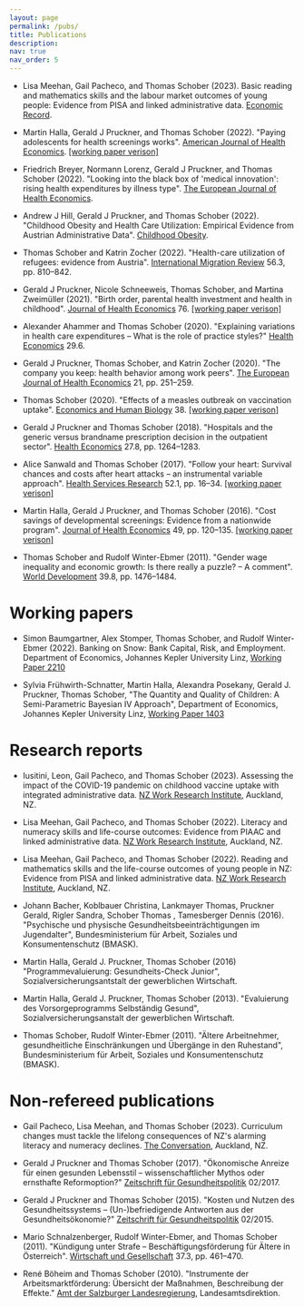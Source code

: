 ```yaml
---
layout: page
permalink: /pubs/
title: Publications
description:
nav: true
nav_order: 5
---
```


- Lisa Meehan, Gail Pacheco, and Thomas Schober (2023). Basic reading and mathematics skills and the labour market outcomes of young people: Evidence from PISA and linked administrative data. [Economic Record](https://doi.org/10.1111/1475-4932.12755).

- Martin Halla, Gerald J Pruckner, and Thomas Schober (2022). "Paying adolescents for health screenings works". [American Journal of Health Economics](https://doi.org/10.1086/721571). [[working paper verison]](http://www.economics.jku.at/papers/2021/wp2104.pdf)

- Friedrich Breyer, Normann Lorenz, Gerald J Pruckner, and Thomas Schober (2022). "Looking into the black box of 'medical innovation': rising health expenditures by illness type". [The European Journal of Health Economics](https://doi.org/10.1007/s10198-022-01447-9).

- Andrew J Hill, Gerald J Pruckner, and Thomas Schober (2022). "Childhood Obesity and Health Care Utilization: Empirical Evidence from Austrian Administrative Data". [Childhood Obesity](https://doi.org/10.1089/chi.2022.0011).

- Thomas Schober and Katrin Zocher (2022). "Health-care utilization of refugees: evidence from Austria". [International Migration Review](https://doi.org/10.1177/01979183211061091) 56.3, pp. 810–842.

- Gerald J Pruckner, Nicole Schneeweis, Thomas Schober, and Martina Zweimüller (2021). "Birth order, parental health investment and health in childhood". [Journal of Health Economics](https://doi.org/10.1016/j.jhealeco.2021.102426) 76. [[working paper verison]](http://cdecon.jku.at/wp-content/uploads/CD_1901.pdf)

- Alexander Ahammer and Thomas Schober (2020). "Explaining variations in health care expenditures – What is the role of practice styles?" [Health Economics](https://doi.org/10.1002/hec.4011) 29.6.

- Gerald J Pruckner, Thomas Schober, and Katrin Zocher (2020). "The company you keep: health behavior among work peers". [The European Journal of Health Economics](https://doi.org/10.1002/hec.4011) 21, pp. 251–259.

- Thomas Schober (2020). "Effects of a measles outbreak on vaccination uptake". [Economics and Human Biology](https://doi.org/10.1016/j.ehb.2020.100871) 38. [[working paper verison]](http://cdecon.jku.at/wp-content/uploads/CD_1807.pdf)

- Gerald J Pruckner and Thomas Schober (2018). "Hospitals and the generic versus brandname prescription decision in the outpatient sector". [Health Economics](https://doi.org/10.1002/hec.3774) 27.8, pp. 1264–1283.

- Alice Sanwald and Thomas Schober (2017). "Follow your heart: Survival chances and costs after heart attacks – an instrumental variable approach". [Health Services Research](https://doi.org/10.1111/1475-6773.12509) 52.1, pp. 16–34. [[working paper verison]](http://cdecon.jku.at/wp-content/uploads/Follow-your-heart111.pdf)

- Martin Halla, Gerald J Pruckner, and Thomas Schober (2016). "Cost savings of developmental screenings: Evidence from a nationwide program". [Journal of Health Economics](https://doi.org/10.1016/j.jhealeco.2016.06.011) 49, pp. 120–135. [[working paper verison]](http://ftp.iza.org/dp9303.pdf)

- Thomas Schober and Rudolf Winter-Ebmer (2011). "Gender wage inequality and economic growth: Is there really a puzzle? – A comment". [World Development](https://doi.org/10.1016/j.worlddev.2011.05.001) 39.8, pp. 1476–1484.

# Working papers

- Simon Baumgartner, Alex Stomper, Thomas Schober, and Rudolf Winter-Ebmer (2022). Banking on Snow: Bank Capital, Risk, and Employment. Department of Economics, Johannes Kepler University Linz, [Working Paper 2210](http://www.economics.jku.at/papers/2022/wp2210.pdf)  

- Sylvia Frühwirth-Schnatter, Martin Halla, Alexandra Posekany, Gerald J. Pruckner, Thomas Schober, "The Quantity and Quality of Children: A Semi-Parametric Bayesian IV Approach", Department of Economics, Johannes Kepler University Linz, [Working Paper 1403](http://www.econ.jku.at/papers/2014/wp1403.pdf)  

# Research reports

- Iusitini, Leon, Gail Pacheco, and Thomas Schober (2023). Assessing the impact of the COVID-19 pandemic on childhood vaccine uptake with integrated administrative data. [NZ Work Research Institute](https://workresearch.aut.ac.nz/__data/assets/pdf_file/0011/851555/Assessing-the-impact-of-the-COVID-19-pandemic-on-childhood-vaccine-uptake-with-integrated-administrative-data_revised-20240111.pdf), Auckland, NZ.

- Lisa Meehan, Gail Pacheco, and Thomas Schober (2022). Literacy and numeracy skills and
life-course outcomes: Evidence from PIAAC and linked administrative data. [NZ Work Research Institute](https://workresearch.aut.ac.nz/__data/assets/pdf_file/0005/693788/PIAAC-trajectories_MBIE-working-paper.pdf), Auckland, NZ.

- Lisa Meehan, Gail Pacheco, and Thomas Schober (2022). Reading and mathematics skills and the life-course outcomes of young people in NZ: Evidence from PISA and linked administrative data. [NZ Work Research Institute](https://workresearch.aut.ac.nz/__data/assets/pdf_file/0007/689938/PISA-trajectories-Sept-2022-FINAL_covers.pdf), Auckland, NZ.

- Johann Bacher, Koblbauer Christina, Lankmayer Thomas, Pruckner Gerald, Rigler Sandra, Schober Thomas , Tamesberger Dennis (2016). "Psychische und physische Gesundheitsbeeinträchtigungen im Jugendalter", Bundesministerium für Arbeit, Soziales und Konsumentenschutz (BMASK).

- Martin Halla, Gerald J. Pruckner, Thomas Schober (2016) "Programmevaluierung: Gesundheits-Check Junior", Sozialversicherungsantstalt der gewerblichen Wirtschaft.

- Martin Halla, Gerald J. Pruckner, Thomas Schober (2013). "Evaluierung des Vorsorgeprogramms Selbständig Gesund", Sozialversicherungsanstalt der gewerblichen Wirtschaft.

- Thomas Schober, Rudolf Winter-Ebmer (2011). "Ältere Arbeitnehmer, gesundheitliche Einschränkungen und Übergänge in den Ruhestand",  Bundesministerium für Arbeit, Soziales und Konsumentenschutz (BMASK).

# Non-refereed publications

- Gail Pacheco, Lisa Meehan, and Thomas Schober (2023). Curriculum changes must tackle the lifelong consequences of NZ's alarming literacy and numeracy declines. [The Conversation](https://theconversation.com/curriculum-changes-must-tackle-the-lifelong-consequences-of-nzs-alarming-literacy-and-numeracy-declines-209326), Auckland, NZ.

- Gerald J Pruckner and Thomas Schober (2017). "Ökonomische Anreize für einen gesunden
Lebensstil – wissenschaftlicher Mythos oder ernsthafte Reformoption?" [Zeitschrift für
Gesundheitspolitik](http://www.lig-gesundheit.at/documents/3466927/22247411/ZGP+02_2017+Pruckner_Schober_%C3%96konomische+Anreize+f%C3%BCr+einen+gesunden+Lebensstil.pdf/6f91c7f8-869e-4e6c-b2f0-12048de0b8f3?version=1.0&t=1507013636000) 02/2017.

- Gerald J Pruckner and Thomas Schober (2015). "Kosten und Nutzen des Gesundheitssystems – (Un-)befriedigende Antworten aus der Gesundheitsökonomie?" [Zeitschrift für Gesundheitspolitik](http://www.lig-gesundheit.at/details/-/asset_publisher/NI7haTcv19aR/content/zgp-02-2015-investition-gesundheit-muss-sich-gesundheit-rechnen-?_101_INSTANCE_NI7haTcv19aR_redirect=%2Farchiv) 02/2015.

- Mario Schnalzenberger, Rudolf Winter-Ebmer, and Thomas Schober (2011). "Kündigung
unter Strafe – Beschäftigungsförderung für Ältere in Österreich". [Wirtschaft und Gesellschaft](http://emedien.arbeiterkammer.at/viewer/resolver?urn=urn%3Anbn%3Aat%3Aat-akw%3Ag-122134)
37.3, pp. 461–470.

- René Böheim and Thomas Schober (2010). "Instrumente der Arbeitsmarktförderung: Übersicht
der Maßnahmen, Beschreibung der Effekte." [Amt der Salzburger Landesregierung](https://landversand.salzburg.gv.at/WebRoot/Store/Shops/Landversand/5252/A37A/00AF/9283/3C20/4DEB/AE3E/2426/ArbeitsmarktfoerderungInternet.pdf),
Landesamtsdirektion.
